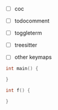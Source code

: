 - [ ] coc
- [ ] todocomment
- [ ] toggleterm
- [ ] treesitter
- [ ] other keymaps


```cpp
int main() {

}

int f() {

}
```


